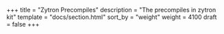 +++
title = "Zytron Precompiles"
description = "The precompiles in zytron kit"
template = "docs/section.html"
sort_by = "weight"
weight = 4100
draft = false
+++
